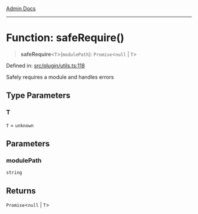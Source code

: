 [Admin Docs](/)

***

# Function: safeRequire()

> **safeRequire**\<`T`\>(`modulePath`): `Promise`\<`null` \| `T`\>

Defined in: [src/plugin/utils.ts:118](https://github.com/Sourya07/talawa-api/blob/3df16fa5fb47e8947dc575f048aef648ae9ebcf8/src/plugin/utils.ts#L118)

Safely requires a module and handles errors

## Type Parameters

### T

`T` = `unknown`

## Parameters

### modulePath

`string`

## Returns

`Promise`\<`null` \| `T`\>
